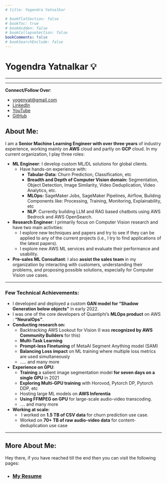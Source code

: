 ```yaml
---
# title: Yogendra Yatnalkar

# bookFlatSection: false
# bookToc: true
# bookHidden: false
# bookCollapseSection: false
bookComments: false
# bookSearchExclude: false
---
```


# Yogendra Yatnalkar 💡

---

---

<!-- |                         |                    |                                                                       |                                                 |                                                                     |
| ----------------------- | ------------------ | --------------------------------------------------------------------- | ----------------------------------------------- | ------------------------------------------------------------------- |
| **Connect/Follow Over** | yogenyat@gmail.com | [LinkedIn](https://www.linkedin.com/in/yogendra-yatnalkar-2477b3148/) | [GitHub](https://github.com/yogendra-yatnalkar) | [YouTube](https://www.youtube.com/channel/UCBv-Hg0vmSRdiUSlWDbcTTg) | -->


**Connect/Follow Over**:

- yogenyat@gmail.com
- [LinkedIn](https://www.linkedin.com/in/yogendra-yatnalkar-2477b3148/)
- [YouTube](https://www.youtube.com/channel/UCBv-Hg0vmSRdiUSlWDbcTTg)
- [GitHub](https://github.com/yogendra-yatnalkar)

## About Me:

<!-- ![](index/dbe15eb43570e14c754478fe250f1003a321be0c.jpg) -->

I am a **Senior Machine Learning Engineer with over three years** of industry experience, working mainly on **AWS** cloud and partly on **GCP** cloud. In my current organization, I play three roles:

- **ML Engineer**: I develop custom ML/DL solutions for global clients. 
  - Have hands-on experience with:
    - **Tabular-Data:** Churn Prediction, Classification, etc
    - **Breadth and Depth of Computer Vision domain:** Segmentation, Object Detection, Image Similarity, Video Deduplication, Video Analytics, etc.
    - **MLOps:** SageMaker Jobs, SageMaker Pipelines, Airflow, Building Components like: Processing, Training, Monitoring, Explainability, etc
    - **NLP**: Currently building LLM and RAG based chatbots using AWS Bedrock and AWS OpenSearch.
- **Research Engineer**: I primarily focus on Computer Vision research and have two main activities: 
  - I explore new techniques and papers and try to see if they can be applied to any of the current projects (i.e., I try to find applications of the latest papers).
  - I explore new AWS ML services and evaluate their performance and usability.
- **Pre-sales ML Consultant**: I also **assist the sales team** in my organization by interacting with customers, understanding their problems, and proposing possible solutions, especially for Computer Vision use cases.

---

### Few Technical Achievements:

- I developed and deployed a custom **GAN model for “Shadow Generation below objects”** in early 2022.
- I was one of the core developers of Quantiphi’s **MLOps product** on AWS : **“NeuralOps”**.
- **Conducting research on:** 
  - Backtracking AWS Lookout for Vision (I was **recognized by AWS Community Builders** for this)
  - **Multi-Task Learning**
  - **Prompt-less Finetuning** of MetaAI Segment Anything model (SAM)
  - **Balancing Loss impact** on ML training where multiple loss metrics are used simultaneously 
  - ..... and many more
- **Experience on GPU**: 
  - **Training** a salient image segmentation model **for seven days on a single GPU** in 2021
  - **Exploring Multi-GPU training** with Horovod, Pytorch DP, Pytorch DDP, etc
  - Hosting large ML models on **AWS Inferentia**
  - **Using FFMPEG on GPU** for large-scale audio-video transcoding.
  - .... and many more
- **Working at scale:** 
  -  I worked on **1.5 TB of CSV data** for churn prediction use case. 
  - Worked on **70+ TB of raw audio-video data** for content-deduplication use case

---

## More About Me:

Hey there, if you have reached till the end then you can visit the following pages: 

- ### [My Resume](/resume)